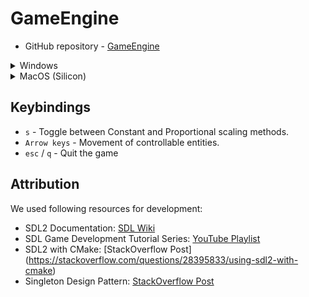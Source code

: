 # GameEngine

- GitHub repository - [GameEngine](https://github.ncsu.edu/yrajapa/GameEngine)

<details>
  <summary>Windows</summary>

## Requirements

1. Visual Studio Community 2022
2. SDL2 (included)

## How to Run

### Option 1: Run within Visual Studio

1. Open the solution (`GameEngine.sln`) in Visual Studio Community 2022.
2. In the run configurations dropdown:
   - Select **'RunEngine'** to run the game engine.
   - Select **'RunGame'** to run the game.
3. Click the **'Local Windows Debugger'** button to run the selected configuration within Visual Studio.

### Option 2: Run Manually

1. Right-click on the 'GameEngine' solution inside the Solution Explorer in Visual Studio.
2. Select **'Rebuild Solution'**.
3. To run the game:
   - Navigate to `GameEngine/x64/RunGame`.
   - Double-click the **Game.exe** file.
4. To run the game engine:
   - Navigate to `GameEngine/x64/RunEngine`.
   - Double-click the **GameEngine.exe** file.

**Note:**  
Ensure that the `SDL2.dll` file is present in the directories where the `.exe` files are located. This file is already included; do not remove it.

</details>

<details>
  <summary>MacOS (Silicon)</summary>

## Requirements
- Install SDL2: `brew install sdl2`
- Install CMake: `brew install cmake`
   
## Building and running
- Note: Pre-built binary can be found at `./build/GameEngine` (running this still requires SDL2 to be installed)
- To compile and run the game: `cmake -S . -B build && cmake --build build && ./build/GameEngine`
- In `CMakeLists.txt`, if `GameEngine/main.cpp` is included as an executable inside `add_executable()`, then the game engine itself will be executed
- If you wish to run the actual game, include `Game/main.cpp` instead of `GameEngine/main.cpp`

</details>

## Keybindings

- `s` - Toggle between Constant and Proportional scaling methods.
- `Arrow keys` - Movement of controllable entities.
- `esc` / `q` - Quit the game

## Attribution

We used following resources for development:

- SDL2 Documentation: [SDL Wiki](https://wiki.libsdl.org/SDL2/FrontPage)
- SDL Game Development Tutorial Series: [YouTube Playlist](https://www.youtube.com/watch?v=FxCC9Ces1Yg&list=PLSPw4ASQYyymu3PfG9gxywSPghnSMiOAW&index=2)
- SDL2 with CMake: [StackOverflow Post] (https://stackoverflow.com/questions/28395833/using-sdl2-with-cmake)
- Singleton Design Pattern: [StackOverflow Post](https://stackoverflow.com/questions/1008019/how-do-you-implement-the-singleton-design-pattern)


